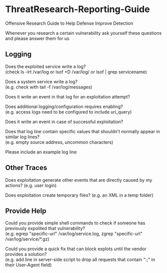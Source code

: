 # ThreatResearch-Reporting-Guide

Offensive Research Guide to Help Defense Improve Detection

Whenever you research a certain vulnerability ask yourself these questions and please answer them for us

## Logging

Does the exploited service write a log? \
  (check ls -lrt /var/log or lsof +D /var/log/ or lsof | grep servicename)
  
Does a system service write a log? \
  (e.g. check with tail -f /var/log/messages)
  
Does it write an event in that log for an exploitation attempt?

Does additional logging/configuration requires enabling? \
   (e.g. access logs need to be configured to include uri_query)

Does it write an event in case of successful exploitation?

Does that log line contain specific values that shouldn't normally appear in similar log lines? \
  (e.g. empty source address, uncommon characters)

Please include an example log line

## Other Traces

Does exploitation generate other events that are directly caused by my actions? (e.g. user login)

Does exploitation create temporary files? (e.g. an XML in a temp folder)

## Provide Help

Could you provide simple shell commands to check if someone has previously expolited that vulnerability? \
  (e.g. egrep "specific-url" /var/log/service.log, zgrep "specific-url" /var/log/service/*.gz)
  
Could you provide a quick fix that can block explots until the vendor provides a solution? \
  (e.g. add line in server-side script to drop all requests that contain ":;" in their User-Agent field)
  
